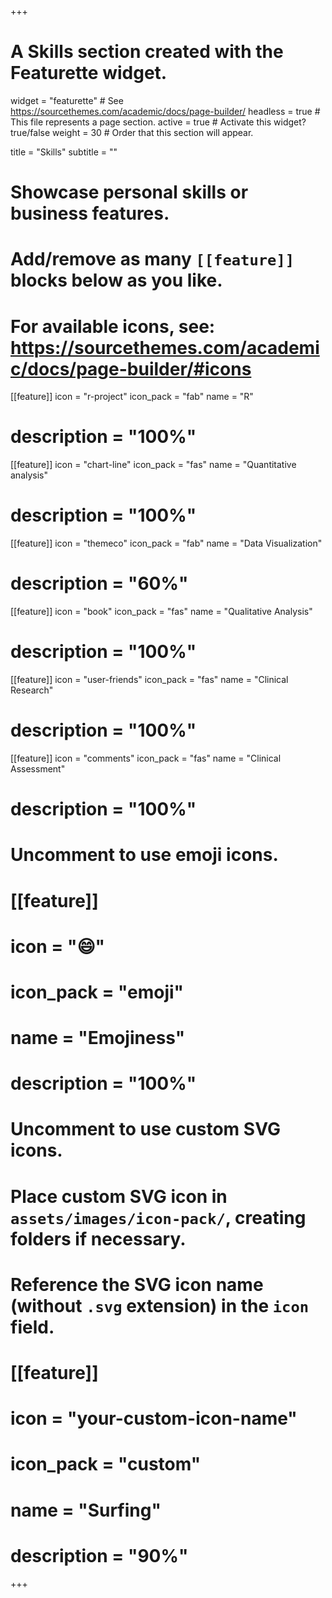 +++
# A Skills section created with the Featurette widget.
widget = "featurette"  # See https://sourcethemes.com/academic/docs/page-builder/
headless = true  # This file represents a page section.
active = true  # Activate this widget? true/false
weight = 30  # Order that this section will appear.

title = "Skills"
subtitle = ""

# Showcase personal skills or business features.
# 
# Add/remove as many `[[feature]]` blocks below as you like.
# 
# For available icons, see: https://sourcethemes.com/academic/docs/page-builder/#icons

[[feature]]
  icon = "r-project"
  icon_pack = "fab"
  name = "R"
#  description = "100%"
  
[[feature]]
  icon = "chart-line"
  icon_pack = "fas"
  name = "Quantitative analysis"
#  description = "100%"  
  
[[feature]]
  icon = "themeco"
  icon_pack = "fab"
  name = "Data Visualization"
#  description = "60%"

[[feature]]
  icon = "book"
  icon_pack = "fas"
  name = "Qualitative Analysis"
#  description = "100%"  
  
[[feature]]
  icon = "user-friends"
  icon_pack = "fas"
  name = "Clinical Research"
#  description = "100%"
  
[[feature]]
  icon = "comments"
  icon_pack = "fas"
  name = "Clinical Assessment"
#  description = "100%"  

# Uncomment to use emoji icons.
# [[feature]]
#  icon = ":smile:"
#  icon_pack = "emoji"
#  name = "Emojiness"
#  description = "100%"  

# Uncomment to use custom SVG icons.
# Place custom SVG icon in `assets/images/icon-pack/`, creating folders if necessary.
# Reference the SVG icon name (without `.svg` extension) in the `icon` field.
# [[feature]]
#  icon = "your-custom-icon-name"
#  icon_pack = "custom"
#  name = "Surfing"
#  description = "90%"

+++

